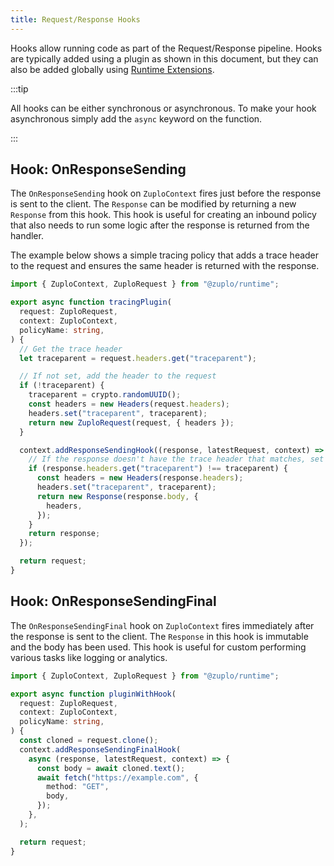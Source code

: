 ```yaml
---
title: Request/Response Hooks
---
```


Hooks allow running code as part of the Request/Response pipeline. Hooks are
typically added using a plugin as shown in this document, but they can also be
added globally using [Runtime Extensions](./runtime-extensions.md).

:::tip

All hooks can be either synchronous or asynchronous. To make your hook
asynchronous simply add the `async` keyword on the function.

:::

## Hook: OnResponseSending

The `OnResponseSending` hook on `ZuploContext` fires just before the response is
sent to the client. The `Response` can be modified by returning a new `Response`
from this hook. This hook is useful for creating an inbound policy that also
needs to run some logic after the response is returned from the handler.

The example below shows a simple tracing policy that adds a trace header to the
request and ensures the same header is returned with the response.

```ts
import { ZuploContext, ZuploRequest } from "@zuplo/runtime";

export async function tracingPlugin(
  request: ZuploRequest,
  context: ZuploContext,
  policyName: string,
) {
  // Get the trace header
  let traceparent = request.headers.get("traceparent");

  // If not set, add the header to the request
  if (!traceparent) {
    traceparent = crypto.randomUUID();
    const headers = new Headers(request.headers);
    headers.set("traceparent", traceparent);
    return new ZuploRequest(request, { headers });
  }

  context.addResponseSendingHook((response, latestRequest, context) => {
    // If the response doesn't have the trace header that matches, set it
    if (response.headers.get("traceparent") !== traceparent) {
      const headers = new Headers(response.headers);
      headers.set("traceparent", traceparent);
      return new Response(response.body, {
        headers,
      });
    }
    return response;
  });

  return request;
}
```

## Hook: OnResponseSendingFinal

The `OnResponseSendingFinal` hook on `ZuploContext` fires immediately after the
response is sent to the client. The `Response` in this hook is immutable and the
body has been used. This hook is useful for custom performing various tasks like
logging or analytics.

```ts
import { ZuploContext, ZuploRequest } from "@zuplo/runtime";

export async function pluginWithHook(
  request: ZuploRequest,
  context: ZuploContext,
  policyName: string,
) {
  const cloned = request.clone();
  context.addResponseSendingFinalHook(
    async (response, latestRequest, context) => {
      const body = await cloned.text();
      await fetch("https://example.com", {
        method: "GET",
        body,
      });
    },
  );

  return request;
}
```
